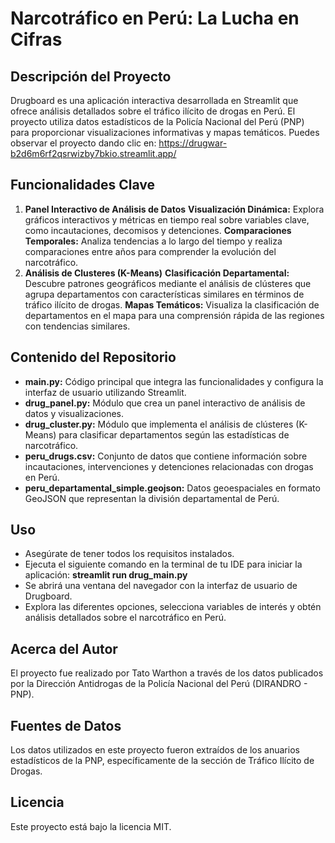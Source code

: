 # Narcotráfico en Perú: La Lucha en Cifras

## Descripción del Proyecto

Drugboard es una aplicación interactiva desarrollada en Streamlit que ofrece análisis detallados sobre el tráfico ilícito de drogas en Perú. El proyecto utiliza datos estadísticos de la Policía Nacional del Perú (PNP) para proporcionar visualizaciones informativas y mapas temáticos. Puedes observar el proyecto dando clic en: https://drugwar-b2d6m6rf2qsrwizby7bkio.streamlit.app/

## Funcionalidades Clave
1. **Panel Interactivo de Análisis de Datos**
**Visualización Dinámica:** Explora gráficos interactivos y métricas en tiempo real sobre variables clave, como incautaciones, decomisos y detenciones.
**Comparaciones Temporales:** Analiza tendencias a lo largo del tiempo y realiza comparaciones entre años para comprender la evolución del narcotráfico.
2. **Análisis de Clusteres (K-Means)**
**Clasificación Departamental:** Descubre patrones geográficos mediante el análisis de clústeres que agrupa departamentos con características similares en términos de tráfico ilícito de drogas.
**Mapas Temáticos:** Visualiza la clasificación de departamentos en el mapa para una comprensión rápida de las regiones con tendencias similares.

## Contenido del Repositorio
- **main.py:** Código principal que integra las funcionalidades y configura la interfaz de usuario utilizando Streamlit.
- **drug_panel.py:** Módulo que crea un panel interactivo de análisis de datos y visualizaciones.
- **drug_cluster.py:** Módulo que implementa el análisis de clústeres (K-Means) para clasificar departamentos según las estadísticas de narcotráfico.
- **peru_drugs.csv:** Conjunto de datos que contiene información sobre incautaciones, intervenciones y detenciones relacionadas con drogas en Perú.
- **peru_departamental_simple.geojson:** Datos geoespaciales en formato GeoJSON que representan la división departamental de Perú.

## Uso

- Asegúrate de tener todos los requisitos instalados.
- Ejecuta el siguiente comando en la terminal de tu IDE para iniciar la aplicación: **streamlit run drug_main.py**
- Se abrirá una ventana del navegador con la interfaz de usuario de Drugboard.
- Explora las diferentes opciones, selecciona variables de interés y obtén análisis detallados sobre el narcotráfico en Perú.

## Acerca del Autor
El proyecto fue realizado por Tato Warthon a través de los datos publicados por la Dirección Antidrogas de la Policía Nacional del Perú (DIRANDRO - PNP).

## Fuentes de Datos
Los datos utilizados en este proyecto fueron extraídos de los anuarios estadísticos de la PNP, específicamente de la sección de Tráfico Ilícito de Drogas.

## Licencia
Este proyecto está bajo la licencia MIT.





